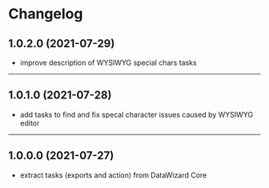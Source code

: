 # Changelog

## 1.0.2.0 (2021-07-29)

- improve description of WYSIWYG special chars tasks

---

## 1.0.1.0 (2021-07-28)

- add tasks to find and fix specal character issues caused by WYSIWYG editor

---

## 1.0.0.0 (2021-07-27)

- extract tasks (exports and action) from DataWizard Core